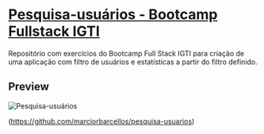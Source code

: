 # [Pesquisa-usuários - Bootcamp Fullstack IGTI](https://github.com/marciorbarcellos/search-users)

Repositório com exercícios do Bootcamp Full Stack IGTI para criação de uma aplicação com filtro de usuários e estatísticas a partir do filtro definido.

## Preview

![Pesquisa-usuários](https://i.imgur.com/zKcqO7a.jpg "Pesquisa-usuários")

(https://github.com/marciorbarcellos/pesquisa-usuarios)


